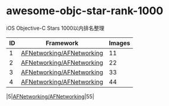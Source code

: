 # awesome-objc-star-rank-1000

iOS Objective-C Stars 1000以内排名整理

|ID|Framework|Images|
|---|---|---|
|1|[AFNetworking/AFNetworking](https://www.github.com/AFNetworking/AFNetworking)|11|
|2|[AFNetworking/AFNetworking](https://www.github.com/AFNetworking/AFNetworking)|22|
|3|[AFNetworking/AFNetworking](https://www.github.com/AFNetworking/AFNetworking)|33|
|4|[AFNetworking/AFNetworking](https://www.github.com/AFNetworking/AFNetworking)|44|

|5|[AFNetworking/AFNetworking](https://www.github.com/AFNetworking/AFNetworking)|55|
